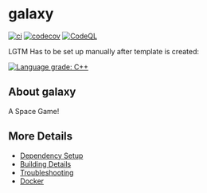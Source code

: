 # galaxy

[![ci](https://github.com/dholmes215/galaxy/actions/workflows/ci.yml/badge.svg)](https://github.com/dholmes215/galaxy/actions/workflows/ci.yml)
[![codecov](https://codecov.io/gh/dholmes215/galaxy/branch/main/graph/badge.svg)](https://codecov.io/gh/dholmes215/galaxy)
[![CodeQL](https://github.com/dholmes215/galaxy/actions/workflows/codeql-analysis.yml/badge.svg)](https://github.com/dholmes215/galaxy/actions/workflows/codeql-analysis.yml)

LGTM Has to be set up manually after template is created:

[![Language grade: C++](https://img.shields.io/lgtm/grade/cpp/github/dholmes215/galaxy)](https://lgtm.com/projects/g/dholmes215/galaxy/context:cpp)

## About galaxy
A Space Game!


## More Details

 * [Dependency Setup](README_dependencies.md)
 * [Building Details](README_building.md)
 * [Troubleshooting](README_troubleshooting.md)
 * [Docker](README_docker.md)
